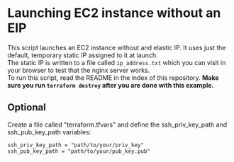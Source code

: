 # Launching EC2 instance without an EIP
This script launches an EC2 instance without and elastic IP. It uses just the default, temporary static IP assigned to it at launch. <br>
The static IP is written to a file called ```ip_address.txt``` which you can visit in your browser to test that the nginx server works.<br>
To run this script, read the README in the index of this repository.
**Make sure you run ``` terraform destroy ``` after you are done with this example.**

## Optional
Create a file called "terraform.tfvars" and define the ssh_priv_key_path and ssh_pub_key_path variables:
```
ssh_priv_key_path = "path/to/your/priv_key"
ssh_pub_key_path = "path/to/your/pub_key.pub"
```